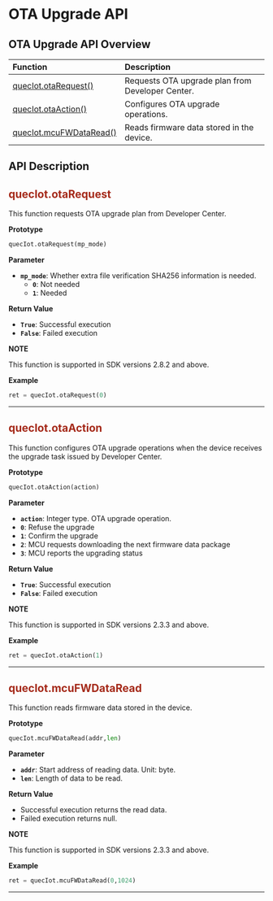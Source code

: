 # OTA Upgrade API

## **OTA Upgrade API Overview**

| Function                                  | Description                               |
| :---------------------------------------- | :---------------------------------------- |
| [quecIot.otaRequest()](#otaRequest)       | Requests OTA upgrade plan from Developer Center.       |
| [quecIot.otaAction()](#otaAction)         | Configures OTA upgrade operations.        |
| [quecIot.mcuFWDataRead()](#mcuFWDataRead) | Reads firmware data stored in the device. |

## **API Description**

<span id="otaRequest">  </span>

## <font color=#A52A1A  >__quecIot.otaRequest__</font>

This function requests OTA upgrade plan from Developer Center.

__Prototype__

```py
quecIot.otaRequest(mp_mode)
```

__Parameter__

 * __`mp_mode`__:  Whether extra file verification SHA256 information is needed.
   * __`0`__: Not needed
    * __`1`__: Needed

__Return Value__

* __`True`__: Successful execution
* __`False`__: Failed execution

__NOTE__

This function is supported in SDK versions 2.8.2 and above.

__Example__

```py
ret = quecIot.otaRequest(0)
```

---

<span id="otaAction">  </span>

## <font color=#A52A1A  >__quecIot.otaAction__</font>

This function configures OTA upgrade operations when the device receives the upgrade task issued by Developer Center.

__Prototype__

```py
quecIot.otaAction(action)
```

__Parameter__

 * __`action`__: Integer type. OTA upgrade operation.
  * __`0`__: Refuse the upgrade
  * __`1`__: Confirm the upgrade
  * __`2`__: MCU requests downloading the next firmware data package
  * __`3`__: MCU reports the upgrading status

__Return Value__

* __`True`__: Successful execution
* __`False`__: Failed execution

__NOTE__

This function is supported in SDK versions 2.3.3 and above.

__Example__

```py
ret = quecIot.otaAction(1)
```

---

<span id="mcuFWDataRead">  </span>

## <font color=#A52A1A  >__quecIot.mcuFWDataRead__</font>

This function reads firmware data stored in the device.

__Prototype__

```py
quecIot.mcuFWDataRead(addr,len)
```

__Parameter__

 * __`addr`__: Start address of reading data. Unit: byte.
 * __`len`__: Length of data to be read.


__Return Value__

* Successful execution returns the read data.
* Failed execution returns null.

__NOTE__

This function is supported in SDK versions 2.3.3 and above.

__Example__

```py
ret = quecIot.mcuFWDataRead(0,1024)
```

---

